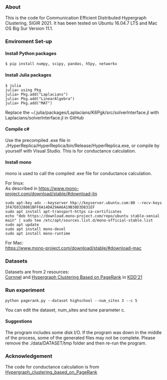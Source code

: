 ### About

This is the code for Communication Efficient Distributed Hypergraph Clustering, SIGIR 2021.
It has been tested on Ubuntu 16.04.7 LTS and Mac OS Big Sur Version 11.1.


### Enviroment Set-up
#### Install Python packages
```
$ pip install numpy, scipy, pandas, h5py, networkx
```
#### Install Julia packages
```
$ julia
julia> using Pkg
julia> Pkg.add("Laplacians")
julia> Pkg.add("LinearAlgebra")
julia> Pkg.add("MAT")
```
Replace the ~/.julia/packages/Laplacians/K6Pgk/src/solverInterface.jl with Laplacians/solverInterface.jl in GitHub  


#### Compile c\#
Use the precompiled .exe file in ./HyperReplica/HyperReplica/bin/Release/HyperReplica.exe, or compile by yourself with Visual Studio. This is for conductance calculation. 

#### Install mono 
mono is used to call the compiled .exe file for conductance calculation.   
  
For linux:  
As described in https://www.mono-project.com/download/stable/#download-lin  
```
sudo apt-key adv --keyserver hkp://keyserver.ubuntu.com:80 --recv-keys 3FA7E0328081BFF6A14DA29AA6A19B38D3D831EF
sudo apt install apt-transport-https ca-certificates
echo "deb https://download.mono-project.com/repo/ubuntu stable-xenial main" | sudo tee /etc/apt/sources.list.d/mono-official-stable.list
sudo apt update
sudo apt install mono-devel
sudo apt install mono-runtime
```

For Mac:    
https://www.mono-project.com/download/stable/#download-mac  

### Datasets
Datasets are from 2 resources:   
[Cornnel](https://www.cs.cornell.edu/~arb/data/) and [Hypergraph Clustering Based on PageRank](https://github.com/atsushi-miyauchi/Hypergraph_clustering_based_on_PageRank) in [KDD'21](https://dl.acm.org/doi/10.1145/3394486.3403248)

### Run experiment
```
python pagerank.py --dataset highschool --num_sites 3 --c 5 
```
You can edit the dataset, num_sites and tune parameter c.  

#### Suggestions
The program includes some disk I/O. If the program was down in the middle of the process, some of the generated files may not be complete. Please remove the ./data/DATASET/tmp folder and then re-run the program.  

### Acknowledgement
The code for conductance calculation is from [Hypergraph_clustering_based_on_PageRank](https://github.com/atsushi-miyauchi/Hypergraph_clustering_based_on_PageRank)
